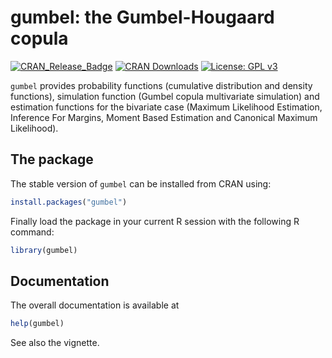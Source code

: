 # gumbel: the Gumbel-Hougaard copula

[![CRAN_Release_Badge](https://www.r-pkg.org/badges/version-ago/gumbel)](https://cran.r-project.org/package=gumbel) [![CRAN Downloads](https://cranlogs.r-pkg.org/badges/gumbel)](https://cran.r-project.org/package=gumbel) [![License: GPL v3](https://img.shields.io/badge/License-GPLv3-blue.svg)](https://www.gnu.org/licenses/gpl-3.0)

`gumbel` provides probability functions (cumulative distribution and density functions), simulation function (Gumbel copula multivariate simulation) and estimation functions for the bivariate case (Maximum Likelihood Estimation, Inference For Margins, Moment Based Estimation and Canonical Maximum Likelihood).


## The package

The stable version of `gumbel` can be installed from CRAN using:

``` r
install.packages("gumbel")
```

Finally load the package in your current R session with the following R command:

``` r
library(gumbel)
```

## Documentation

The overall documentation is available at

``` r
help(gumbel)
```

See also the vignette.
